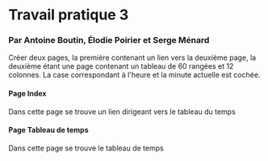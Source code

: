 # Travail pratique 3

### Par Antoine Boutin, Élodie Poirier et Serge Ménard

Créer deux pages, la première contenant un lien vers la deuxième page, la deuxième étant
une page contenant un tableau de 60 rangées et 12 colonnes. La case correspondant
à l'heure et la minute actuelle est cochée.

#### Page Index

Dans cette page se trouve un lien dirigeant vers le tableau du temps

#### Page Tableau de temps

Dans cette page se trouve le tableau de temps
